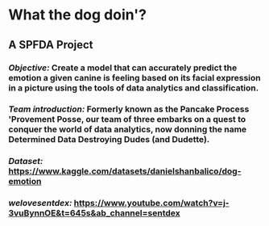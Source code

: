 ﻿# **What the dog doin'?**

## A SPFDA Project
### *Objective:* Create a model that can accurately predict the emotion a given canine is feeling based on its facial expression in a picture using the tools of data analytics and classification.
### *Team introduction:* Formerly known as the Pancake Process 'Provement Posse, our team of three em**barks** on a quest to conquer the world of data analytics, now donning the name Determined Data Destroying Dudes (and Dudette).

### *Dataset:* https://www.kaggle.com/datasets/danielshanbalico/dog-emotion

### *welovesentdex:* https://www.youtube.com/watch?v=j-3vuBynnOE&t=645s&ab_channel=sentdex
